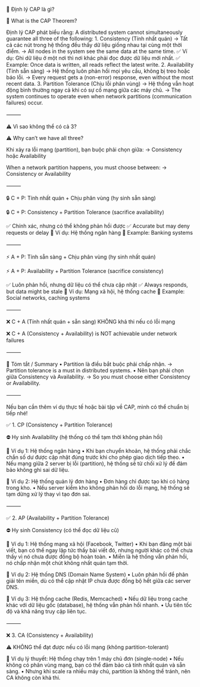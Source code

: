 📌 Định lý CAP là gì?

📌 What is the CAP Theorem?

Định lý CAP phát biểu rằng:
A distributed system cannot simultaneously guarantee all three of the following:
	1.	Consistency (Tính nhất quán)
→ Tất cả các nút trong hệ thống đều thấy dữ liệu giống nhau tại cùng một thời điểm.
→ All nodes in the system see the same data at the same time.
✅ Ví dụ: Ghi dữ liệu ở một nơi thì nơi khác phải đọc được dữ liệu mới nhất.
✅ Example: Once data is written, all reads reflect the latest write.
	2.	Availability (Tính sẵn sàng)
→ Hệ thống luôn phản hồi mọi yêu cầu, không bị treo hoặc báo lỗi.
→ Every request gets a (non-error) response, even without the most recent data.
	3.	Partition Tolerance (Chịu lỗi phân vùng)
→ Hệ thống vẫn hoạt động bình thường ngay cả khi có sự cố mạng giữa các máy chủ.
→ The system continues to operate even when network partitions (communication failures) occur.

⸻

⚠️ Vì sao không thể có cả 3?

⚠️ Why can’t we have all three?

Khi xảy ra lỗi mạng (partition), bạn buộc phải chọn giữa:
→ Consistency hoặc Availability

When a network partition happens, you must choose between:
→ Consistency or Availability

⸻

🔒 C + P: Tính nhất quán + Chịu phân vùng (hy sinh sẵn sàng)

🔒 C + P: Consistency + Partition Tolerance (sacrifice availability)

✅ Chính xác, nhưng có thể không phản hồi được
✅ Accurate but may deny requests or delay
🧾 Ví dụ: Hệ thống ngân hàng
🧾 Example: Banking systems

⸻

⚡ A + P: Tính sẵn sàng + Chịu phân vùng (hy sinh nhất quán)

⚡ A + P: Availability + Partition Tolerance (sacrifice consistency)

✅ Luôn phản hồi, nhưng dữ liệu có thể chưa cập nhật
✅ Always responds, but data might be stale
📱 Ví dụ: Mạng xã hội, hệ thống cache
📱 Example: Social networks, caching systems

⸻

❌ C + A (Tính nhất quán + sẵn sàng) KHÔNG khả thi nếu có lỗi mạng

❌ C + A (Consistency + Availability) is NOT achievable under network failures

⸻

🎯 Tóm tắt / Summary
	•	Partition là điều bắt buộc phải chấp nhận.
→ Partition tolerance is a must in distributed systems.
	•	Nên bạn phải chọn giữa Consistency và Availability.
→ So you must choose either Consistency or Availability.

⸻

Nếu bạn cần thêm ví dụ thực tế hoặc bài tập về CAP, mình có thể chuẩn bị tiếp nhé!

✅ 1. CP (Consistency + Partition Tolerance)

⛔ Hy sinh Availability (hệ thống có thể tạm thời không phản hồi)

📌 Ví dụ 1: Hệ thống ngân hàng
	•	Khi bạn chuyển khoản, hệ thống phải chắc chắn số dư được cập nhật đúng trước khi cho phép giao dịch tiếp theo.
	•	Nếu mạng giữa 2 server bị lỗi (partition), hệ thống sẽ từ chối xử lý để đảm bảo không ghi sai dữ liệu.

📌 Ví dụ 2: Hệ thống quản lý đơn hàng
	•	Đơn hàng chỉ được tạo khi có hàng trong kho.
	•	Nếu server kiểm kho không phản hồi do lỗi mạng, hệ thống sẽ tạm dừng xử lý thay vì tạo đơn sai.

⸻

✅ 2. AP (Availability + Partition Tolerance)

⛔ Hy sinh Consistency (có thể đọc dữ liệu cũ)

📌 Ví dụ 1: Hệ thống mạng xã hội (Facebook, Twitter)
	•	Khi bạn đăng một bài viết, bạn có thể ngay lập tức thấy bài viết đó, nhưng người khác có thể chưa thấy vì nó chưa được đồng bộ hoàn toàn.
	•	Miễn là hệ thống vẫn phản hồi, nó chấp nhận một chút không nhất quán tạm thời.

📌 Ví dụ 2: Hệ thống DNS (Domain Name System)
	•	Luôn phản hồi để phân giải tên miền, dù có thể cập nhật IP chưa được đồng bộ hết giữa các server DNS.

📌 Ví dụ 3: Hệ thống cache (Redis, Memcached)
	•	Nếu dữ liệu trong cache khác với dữ liệu gốc (database), hệ thống vẫn phản hồi nhanh.
	•	Ưu tiên tốc độ và khả năng truy cập liên tục.

⸻

❌ 3. CA (Consistency + Availability)

⚠️ KHÔNG thể đạt được nếu có lỗi mạng (không partition-tolerant)

📌 Ví dụ lý thuyết: Hệ thống chạy trên 1 máy chủ đơn (single-node)
	•	Nếu không có phân vùng mạng, bạn có thể đảm bảo cả tính nhất quán và sẵn sàng.
	•	Nhưng khi scale ra nhiều máy chủ, partition là không thể tránh, nên CA không còn khả thi.